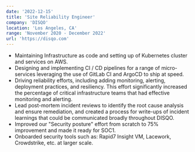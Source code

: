 ```yaml
---
date: '2022-12-15'
title: 'Site Reliability Engineer'
company: 'DISQO'
location: 'Los Angeles, CA'
range: 'November 2020 - December 2022'
url: 'https://disqo.com'
---
```


- Maintaining Infrastructure as code and setting up of Kubernetes cluster and services on AWS.
- Designing and implementing CI / CD pipelines for a range of micro-services leveraging the use of GitLab CI and ArgoCD to ship at speed.
- Driving reliability efforts, including adding monitoring, alerting, deployment practices, and resiliency. This effort significantly increased the
  percentage of critical infrastructure teams that had effective monitoring and alerting.
- Lead post-mortem incident reviews to identify the root cause analysis and ensure remediation, and created a process for write-ups of incident
  learnings that could be communicated broadly throughout DISQO.
- Improved our "Security posture" effort from scratch to 75% improvement and made it ready for SOC1.
- Onboarded security tools such as: Rapid7 Insight VM, Lacework, Crowdstrike, etc. at larger scale.
